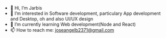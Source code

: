 - 👋 Hi, I’m Jarbis
- 👀 I’m interested in Software development, particulary App development and Desktop, oh and also UI/UX design
- 🌱 I’m currently learning Web development(Node and React)
- 📫 How to reach me: joseangelb2371@gmail.com

<!---
jarb314/jarb314 is a ✨ special ✨ repository because its `README.md` (this file) appears on your GitHub profile.
You can click the Preview link to take a look at your changes.
--->
